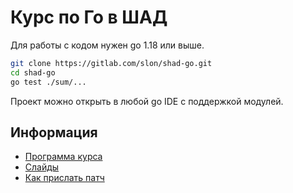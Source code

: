 # Курс по Го в ШАД

Для работы с кодом нужен go 1.18 или выше.

```sh
git clone https://gitlab.com/slon/shad-go.git
cd shad-go
go test ./sum/...
```

Проект можно открыть в любой go IDE с поддержкой модулей.

## Информация

- [Программа курса](docs/syllabus.md)
- [Слайды](https://p.go.manytask.org/)
- [Как прислать патч](CONTRIBUTING.md)
